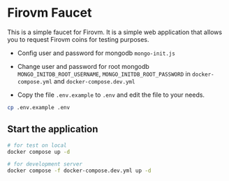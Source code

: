 # Firovm Faucet

This is a simple faucet for Firovm. It is a simple web application that allows you to request Firovm coins for testing purposes.

- Config user and password for mongodb `mongo-init.js`

- Change user and password for root mongodb `MONGO_INITDB_ROOT_USERNAME`, `MONGO_INITDB_ROOT_PASSWORD` in `docker-compose.yml` and `docker-compose.dev.yml`

- Copy the file `.env.example` to `.env` and edit the file to your needs.

```bash
cp .env.example .env
```

## Start the application

```bash
# for test on local
docker compose up -d

# for development server
docker compose -f docker-compose.dev.yml up -d
```
